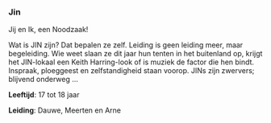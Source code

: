 ### Jin
Jij en Ik, een Noodzaak!

Wat is JIN zijn? Dat bepalen ze zelf. Leiding is geen leiding meer, maar begeleiding. Wie weet slaan ze dit jaar hun tenten in het buitenland op, krijgt het JIN-lokaal een Keith Harring-look of is muziek de factor die hen bindt. Inspraak, ploeggeest en zelfstandigheid staan voorop. JINs zijn zwervers; blijvend onderweg ...

**Leeftijd**: 17 tot 18 jaar

**Leiding**: Dauwe, Meerten en Arne

